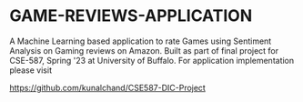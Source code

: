 # GAME-REVIEWS-APPLICATION
A Machine Learning based application to rate Games using Sentiment Analysis on Gaming reviews on Amazon. Built as part of final project 
for CSE-587, Spring '23 at University of Buffalo. For application implementation please visit 

https://github.com/kunalchand/CSE587-DIC-Project
